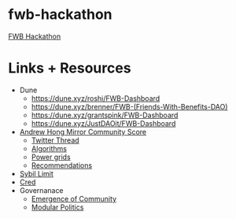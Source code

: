 # fwb-hackathon
[FWB Hackathon](https://www.fwb.help/hackathon)

# Links + Resources 
- Dune 
  - https://dune.xyz/roshi/FWB-Dashboard
  - https://dune.xyz/brenner/FWB-(Friends-With-Benefits-DAO)
  - https://dune.xyz/grantspink/FWB-Dashboard
  - https://dune.xyz/JustDAOit/FWB-Dashboard
- [Andrew Hong Mirror Community Score](https://ath.mirror.xyz/aYOJc8pihb9wxI___QR9qmM5mQ4caUyQhHJIlevspjw)
  - [Twitter Thread](https://twitter.com/andrewhong5297/status/1420775190724755460)
  - [Algorithms](https://www.algo.uni-konstanz.de/)
  - [Power grids](https://arxiv.org/pdf/0711.3710.pdf)
  - [Recommendations](https://dl.acm.org/doi/10.1145/2365952.2366010)
- [Sybil Limit](https://www.comp.nus.edu.sg/~yuhf/yuh-sybillimit.pdf)
- [Cred](https://twitter.com/cred_protocol)
- Governanace
  - [Emergence of Community](https://www.jstor.org/stable/20159914?read-now=1&refreqid=excelsior%3Adb8847682037bf5c6055f3a336c9e09d&seq=1#page_scan_tab_contents)
  - [Modular Politics](https://arxiv.org/abs/2005.13701)



